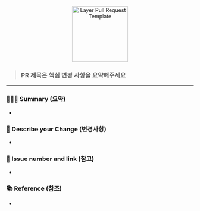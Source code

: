 <div align="center">
  <img src="https://github.com/depromeet/layer/assets/19422885/342316dd-b105-48c4-90ac-7bdc68978024" style="width: 150px; height: auto;" alt="Layer Pull Request Template"/>
</div>

> ### PR 제목은 핵심 변경 사항을 요약해주세요
---

### 🏄🏼‍♂️‍ Summary (요약)

-

### 🫨 Describe your Change (변경사항)

-

### 🧐 Issue number and link (참고)

-
### 📚 Reference (참조)

-


